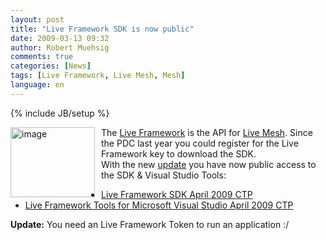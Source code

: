 ```yaml
---
layout: post
title: "Live Framework SDK is now public"
date: 2009-03-13 09:32
author: Robert Muehsig
comments: true
categories: [News]
tags: [Live Framework, Live Mesh, Mesh]
language: en
---
```

{% include JB/setup %}
<p><a href="{{BASE_PATH}}/assets/wp-images-en/image77.png"><img style="border-right-width: 0px; margin: 0px 10px 0px 0px; border-top-width: 0px; border-bottom-width: 0px; border-left-width: 0px" border="0" alt="image" align="left" src="{{BASE_PATH}}/assets/wp-images-en/image-thumb88.png" width="135" height="112" /></a>The <a href="http://dev.live.com/liveframework/">Live Framework</a> is the API for <a href="http://www.mesh.com">Live Mesh</a>. Since the PDC last year you could register for the Live Framework key to download the SDK.     <br />With the new <a href="http://blogs.msdn.com/liveframework/archive/2009/03/11/live-framework-updated.aspx">update</a> you have now public access to the SDK &amp; Visual Studio Tools:</p>  <ul>   <li><a href="http://www.microsoft.com/downloads/details.aspx?displaylang=en&amp;FamilyID=3dd6e663-b4d9-44e3-971c-101325e39413">Live Framework SDK April 2009 CTP</a> </li>    <li><a href="http://www.microsoft.com/downloads/details.aspx?displaylang=en&amp;FamilyID=4257c275-be72-4af8-b2f0-1e01c67fb8bf">Live Framework Tools for Microsoft Visual Studio April 2009 CTP</a> </li> </ul>
<p><strong>Update:</strong> You need an Live Framework Token to run an application :/</p>
